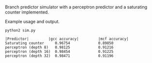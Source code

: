 Branch predictor simulator with a perceptron predictor and a saturating counter implemented.

Example usage and output.

```
python2 sim.py

|Predictor|         |gcc accuracy|         |mcf accuracy|
Saturating counter     0.96754             0.89850
perceptron (depth 8)   0.98125             0.91216
perceptron (depth 16)  0.98454             0.91225
perceptron (depth 32)  0.98471             0.91196
```

